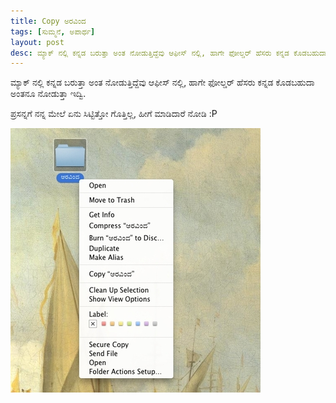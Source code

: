 ```yaml
---
title: Copy ಅರವಿಂದ
tags: [ಸುಮ್ಮನೆ, ಅಪಾರ್ಥ]
layout: post
desc: ಮ್ಯಾಕ್ ನಲ್ಲಿ ಕನ್ನಡ ಬರುತ್ತಾ ಅಂತ ನೋಡುತ್ತಿದ್ದೆವು ಆಫೀಸ್ ನಲ್ಲಿ, ಹಾಗೇ ಫೋಲ್ಡರ್ ಹೆಸರು ಕನ್ನಡ ಕೊಡಬಹುದಾ ಅಂತನೂ ನೋಡುತ್ತಾ ಇದ್ವಿ.
---
```

ಮ್ಯಾಕ್ ನಲ್ಲಿ ಕನ್ನಡ ಬರುತ್ತಾ ಅಂತ ನೋಡುತ್ತಿದ್ದೆವು ಆಫೀಸ್ ನಲ್ಲಿ, ಹಾಗೇ ಫೋಲ್ಡರ್ ಹೆಸರು ಕನ್ನಡ ಕೊಡಬಹುದಾ ಅಂತನೂ ನೋಡುತ್ತಾ ಇದ್ವಿ.

ಪ್ರಸನ್ನಗೆ ನನ್ನ ಮೇಲೆ ಏನು ಸಿಟ್ಟಿತ್ತೋ ಗೊತ್ತಿಲ್ಲ, ಹೀಗೆ ಮಾಡಿದಾರೆ ನೋಡಿ :P

![ಕಾಪಿ ಅರವಿಂದ](/photo/copy_aravinda/m.jpg)


